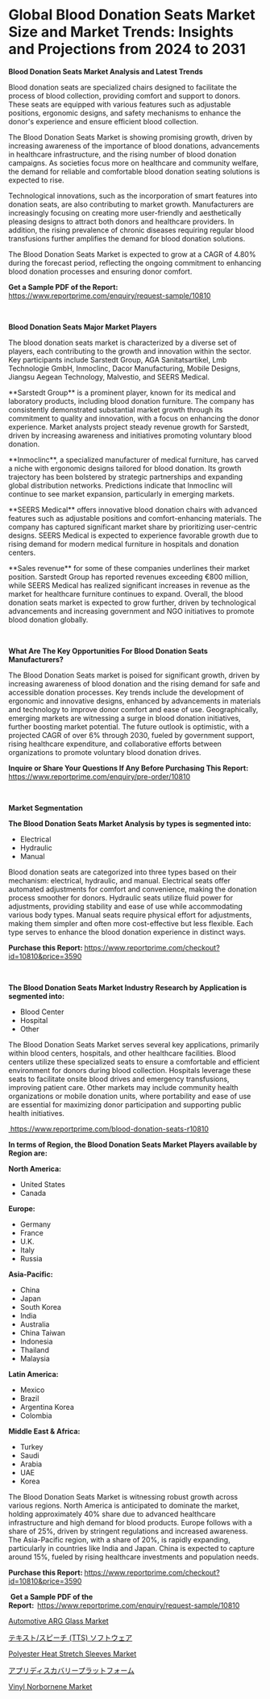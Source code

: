 <p><h1>Global Blood Donation Seats Market Size and Market Trends: Insights and Projections from 2024 to 2031</h1></p><p><strong>Blood Donation Seats Market Analysis and Latest Trends</strong></p>
<p><p>Blood donation seats are specialized chairs designed to facilitate the process of blood collection, providing comfort and support to donors. These seats are equipped with various features such as adjustable positions, ergonomic designs, and safety mechanisms to enhance the donor's experience and ensure efficient blood collection.</p><p>The Blood Donation Seats Market is showing promising growth, driven by increasing awareness of the importance of blood donations, advancements in healthcare infrastructure, and the rising number of blood donation campaigns. As societies focus more on healthcare and community welfare, the demand for reliable and comfortable blood donation seating solutions is expected to rise.</p><p>Technological innovations, such as the incorporation of smart features into donation seats, are also contributing to market growth. Manufacturers are increasingly focusing on creating more user-friendly and aesthetically pleasing designs to attract both donors and healthcare providers. In addition, the rising prevalence of chronic diseases requiring regular blood transfusions further amplifies the demand for blood donation solutions.</p><p>The Blood Donation Seats Market is expected to grow at a CAGR of 4.80% during the forecast period, reflecting the ongoing commitment to enhancing blood donation processes and ensuring donor comfort.</p></p>
<p><strong>Get a Sample PDF of the Report:&nbsp;</strong> <a href="https://www.reportprime.com/enquiry/request-sample/10810">https://www.reportprime.com/enquiry/request-sample/10810</a></p>
<p>&nbsp;</p>
<p><strong>Blood Donation Seats Major Market Players</strong></p>
<p><p>The blood donation seats market is characterized by a diverse set of players, each contributing to the growth and innovation within the sector. Key participants include Sarstedt Group, AGA Sanitatsartikel, Lmb Technologie GmbH, Inmoclinc, Dacor Manufacturing, Mobile Designs, Jiangsu Aegean Technology, Malvestio, and SEERS Medical.</p><p>**Sarstedt Group** is a prominent player, known for its medical and laboratory products, including blood donation furniture. The company has consistently demonstrated substantial market growth through its commitment to quality and innovation, with a focus on enhancing the donor experience. Market analysts project steady revenue growth for Sarstedt, driven by increasing awareness and initiatives promoting voluntary blood donation.</p><p>**Inmoclinc**, a specialized manufacturer of medical furniture, has carved a niche with ergonomic designs tailored for blood donation. Its growth trajectory has been bolstered by strategic partnerships and expanding global distribution networks. Predictions indicate that Inmoclinc will continue to see market expansion, particularly in emerging markets.</p><p>**SEERS Medical** offers innovative blood donation chairs with advanced features such as adjustable positions and comfort-enhancing materials. The company has captured significant market share by prioritizing user-centric designs. SEERS Medical is expected to experience favorable growth due to rising demand for modern medical furniture in hospitals and donation centers.</p><p>**Sales revenue** for some of these companies underlines their market position. Sarstedt Group has reported revenues exceeding €800 million, while SEERS Medical has realized significant increases in revenue as the market for healthcare furniture continues to expand. Overall, the blood donation seats market is expected to grow further, driven by technological advancements and increasing government and NGO initiatives to promote blood donation globally.</p></p>
<p>&nbsp;</p>
<p><strong>What Are The Key Opportunities For Blood Donation Seats Manufacturers?</strong></p>
<p><p>The Blood Donation Seats market is poised for significant growth, driven by increasing awareness of blood donation and the rising demand for safe and accessible donation processes. Key trends include the development of ergonomic and innovative designs, enhanced by advancements in materials and technology to improve donor comfort and ease of use. Geographically, emerging markets are witnessing a surge in blood donation initiatives, further boosting market potential. The future outlook is optimistic, with a projected CAGR of over 6% through 2030, fueled by government support, rising healthcare expenditure, and collaborative efforts between organizations to promote voluntary blood donation drives.</p></p>
<p><strong>Inquire or Share Your Questions If Any Before Purchasing This Report:</strong> <a href="https://www.reportprime.com/enquiry/pre-order/10810">https://www.reportprime.com/enquiry/pre-order/10810</a></p>
<p>&nbsp;</p>
<p><strong>Market Segmentation</strong></p>
<p><strong>The Blood Donation Seats Market Analysis by types is segmented into:</strong></p>
<p><ul><li>Electrical</li><li>Hydraulic</li><li>Manual</li></ul></p>
<p><p>Blood donation seats are categorized into three types based on their mechanism: electrical, hydraulic, and manual. Electrical seats offer automated adjustments for comfort and convenience, making the donation process smoother for donors. Hydraulic seats utilize fluid power for adjustments, providing stability and ease of use while accommodating various body types. Manual seats require physical effort for adjustments, making them simpler and often more cost-effective but less flexible. Each type serves to enhance the blood donation experience in distinct ways.</p></p>
<p><strong>Purchase this Report:&nbsp;</strong><a href="https://www.reportprime.com/checkout?id=10810&price=3590">https://www.reportprime.com/checkout?id=10810&price=3590</a></p>
<p>&nbsp;</p>
<p><strong>The Blood Donation Seats Market Industry Research by Application is segmented into:</strong></p>
<p><ul><li>Blood Center</li><li>Hospital</li><li>Other</li></ul></p>
<p><p>The Blood Donation Seats Market serves several key applications, primarily within blood centers, hospitals, and other healthcare facilities. Blood centers utilize these specialized seats to ensure a comfortable and efficient environment for donors during blood collection. Hospitals leverage these seats to facilitate onsite blood drives and emergency transfusions, improving patient care. Other markets may include community health organizations or mobile donation units, where portability and ease of use are essential for maximizing donor participation and supporting public health initiatives.</p></p>
<p><a href="https://www.reportprime.com/blood-donation-seats-r10810">&nbsp;https://www.reportprime.com/blood-donation-seats-r10810</a></p>
<p><strong>In terms of Region, the Blood Donation Seats Market Players available by Region are:</strong></p>
<p>
    <p> <strong> North America: </strong>
        <ul>
            <li>United States</li>
            <li>Canada</li>
        </ul>
        </p> 
    <p> <strong> Europe: </strong>
        <ul>
            <li>Germany</li>
            <li>France</li>
            <li>U.K.</li>
            <li>Italy</li>
            <li>Russia</li>
        </ul>
        </p> 
    <p> <strong> Asia-Pacific: </strong>
        <ul>
            <li>China</li>
            <li>Japan</li>
            <li>South Korea</li>
            <li>India</li>
            <li>Australia</li>
            <li>China Taiwan</li>
            <li>Indonesia</li>
            <li>Thailand</li>
            <li>Malaysia</li>
        </ul>
        </p> 
    <p> <strong> Latin America: </strong>
        <ul>
            <li>Mexico</li>
            <li>Brazil</li>
            <li>Argentina Korea</li>
            <li>Colombia</li>
        </ul>
        </p> 
    <p> <strong> Middle East & Africa: </strong>
        <ul>
            <li>Turkey</li>
            <li>Saudi</li>
            <li>Arabia</li>
            <li>UAE</li>
            <li>Korea</li>
        </ul>
    </p>
    </p>
<p><p>The Blood Donation Seats Market is witnessing robust growth across various regions. North America is anticipated to dominate the market, holding approximately 40% share due to advanced healthcare infrastructure and high demand for blood products. Europe follows with a share of 25%, driven by stringent regulations and increased awareness. The Asia-Pacific region, with a share of 20%, is rapidly expanding, particularly in countries like India and Japan. China is expected to capture around 15%, fueled by rising healthcare investments and population needs.</p></p>
<p><strong>Purchase this Report: </strong><a href="https://www.reportprime.com/checkout?id=10810&price=3590">https://www.reportprime.com/checkout?id=10810&price=3590</a></p>
<p>&nbsp;<strong>Get a Sample PDF of the Report:&nbsp;&nbsp;</strong><a href="https://www.reportprime.com/enquiry/request-sample/10810">https://www.reportprime.com/enquiry/request-sample/10810</a></p>
<p><strong></strong></p>
<p><p><a href="https://medium.com/@caylawisoky8698/in-the-automotive-arg-glass-market-the-main-focus-is-on-keeping-costs-low-and-getting-the-most-451bcc253d6e">Automotive ARG Glass Market</a></p><p><a href="https://medium.com/@leroystapc/text-to-speech-tts-software-market-%E3%81%AF-%E3%82%B3%E3%82%B9%E3%83%88%E7%AE%A1%E7%90%86%E3%81%A8%E5%8A%B9%E7%8E%87%E5%90%91%E4%B8%8A%E3%82%92%E5%84%AA%E5%85%88%E3%81%97%E3%81%BE%E3%81%99-%E3%81%95%E3%82%89%E3%81%AB-%E5%A0%B1%E5%91%8A%E6%9B%B8%E3%81%AF%E5%B8%82%E5%A0%B4%E3%81%AE%E9%9C%80%E8%A6%81%E9%9D%A2%E3%81%A8%E4%BE%9B%E7%B5%A6%E9%9D%A2%E3%81%AE%E4%B8%A1%E6%96%B9%E3%82%92%E3%82%AB%E3%83%90%E3%83%BC%E3%81%97%E3%81%A6%E3%81%84%E3%81%BE%E3%81%99-text-to-f0f6636301c4?postPublishedType=initial">テキスト/スピーチ (TTS) ソフトウェア</a></p><p><a href="https://issuu.com/reportprime-2/docs/polyester-heat-stretch-sleeves-mark_ccc07282d7c215">Polyester Heat Stretch Sleeves Market</a></p><p><a href="https://medium.com/@leroystapc/%E3%82%A2%E3%83%97%E3%83%AA%E7%99%BA%E8%A6%8B%E3%83%97%E3%83%A9%E3%83%83%E3%83%88%E3%83%95%E3%82%A9%E3%83%BC%E3%83%A0%E5%B8%82%E5%A0%B4%E3%81%AE%E6%B4%9E%E5%AF%9F-%E8%A3%BD%E5%93%81%E3%82%BF%E3%82%A4%E3%83%97-%E3%82%A2%E3%83%97%E3%83%AA%E3%82%B1%E3%83%BC%E3%82%B7%E3%83%A7%E3%83%B3%E3%83%88%E3%83%AC%E3%83%B3%E3%83%89-%E5%9C%B0%E5%9F%9F%E5%88%86%E6%9E%90-2024%E5%B9%B4%E3%81%8B%E3%82%892031%E5%B9%B4%E3%81%BE%E3%81%A7-3a625192e931">アプリディスカバリープラットフォーム</a></p><p><a href="https://www.linkedin.com/pulse/in-depth-analysis-global-vinyl-norbornene-market-scope-its-rapid-g5iue?trackingId=tQuzfFgaT7CL%2F6H5TGmdmA%3D%3D">Vinyl Norbornene Market</a></p></p>
